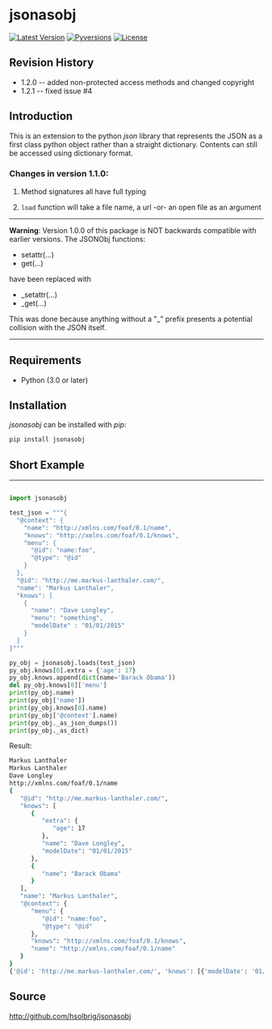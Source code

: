 # jsonasobj
[![Latest Version](https://img.shields.io/pypi/pyversions/jsonasobj.svg)](https://pypi.python.org/pypi/jsonasobj)
[![Pyversions](https://img.shields.io/pypi/v/jsonasobj.svg)](https://pypi.python.org/pypi/jsonasobj) 
[![License](https://pypip.in/license/jsonasobj/badge.svg)](https://pypi.python.org/pypi/jsonasobj/)

## Revision History
* 1.2.0 -- added non-protected access methods and changed copyright
* 1.2.1 -- fixed issue #4

## Introduction

This is an extension to the python *json* library that represents the JSON
as a first class python object rather than a straight 
dictionary.  Contents can still be accessed using dictionary format.

### Changes in version 1.1.0:
1) Method signatures all have full typing

2) `load` function will take a file name, a url -or- an open file as an argument


---
**Warning**: Version 1.0.0 of this package is NOT backwards compatible with earlier versions.  The JSONObj functions:
* setattr(...)
* get(...)

have been replaced with
* _setattr(...)
* _get(...)

This was done because anything without a "_" prefix presents a potential collision with the JSON itself.

---
## Requirements

* Python (3.0 or later)

## Installation

*jsonasobj* can be installed with *pip*:

```bash
pip install jsonasobj
```

## Short Example
--------------

```python

import jsonasobj

test_json = """{
  "@context": {
    "name": "http://xmlns.com/foaf/0.1/name",
    "knows": "http://xmlns.com/foaf/0.1/knows",
    "menu": {
      "@id": "name:foo",
      "@type": "@id"
    }
  },
  "@id": "http://me.markus-lanthaler.com/",
  "name": "Markus Lanthaler",
  "knows": [
    {
      "name": "Dave Longley",
      "menu": "something",
      "modelDate" : "01/01/2015"
    }
  ]
}"""

py_obj = jsonasobj.loads(test_json)
py_obj.knows[0].extra = {'age': 17}
py_obj.knows.append(dict(name='Barack Obama'))
del py_obj.knows[0]['menu']
print(py_obj.name)
print(py_obj['name'])
print(py_obj.knows[0].name)
print(py_obj['@context'].name)
print(py_obj._as_json_dumps())
print(py_obj._as_dict)
```

Result:

```bash
Markus Lanthaler
Markus Lanthaler
Dave Longley
http://xmlns.com/foaf/0.1/name
{
   "@id": "http://me.markus-lanthaler.com/",
   "knows": [
      {
         "extra": {
            "age": 17
         },
         "name": "Dave Longley",
         "modelDate": "01/01/2015"
      },
      {
         "name": "Barack Obama"
      }
   ],
   "name": "Markus Lanthaler",
   "@context": {
      "menu": {
         "@id": "name:foo",
         "@type": "@id"
      },
      "knows": "http://xmlns.com/foaf/0.1/knows",
      "name": "http://xmlns.com/foaf/0.1/name"
   }
}
{'@id': 'http://me.markus-lanthaler.com/', 'knows': [{'modelDate': '01/01/2015', 'extra': {'age': 17}, 'name': 'Dave Longley'}, {'name': 'Barack Obama'}], 'name': 'Markus Lanthaler', '@context': {'menu': {'@id': 'name:foo', '@type': '@id'}, 'knows': 'http://xmlns.com/foaf/0.1/knows', 'name': 'http://xmlns.com/foaf/0.1/name'}}
```

## Source

http://github.com/hsolbrig/jsonasobj
